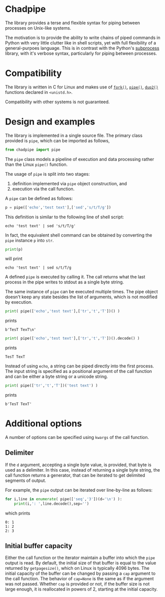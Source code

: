 # Chadpipe

The library provides a terse and flexible syntax for piping between processes
on Unix-like systems.

The motivation is to provide the ability to write chains of piped commands
in Python with very little clutter like in shell scripts, yet with full
flexibility of a general-purpoes language.
This is in contrast with the Python's
[subprocess](https://docs.python.org/3/library/subprocess.html)
library, with it's verbose syntax, particularly for piping between processes.

# Compatibility

The library is written in C for Linux and makes use of
[`fork()`](https://man7.org/linux/man-pages/man2/fork.2.html),
[`pipe()`](https://man7.org/linux/man-pages/man2/pipe.2.html),
[`dup2()`](https://man7.org/linux/man-pages/man2/dup.2.html)
functions declared in `<unistd.h>`.

Compatibility with other systems is not guaranteed.

# Design and examples

The library is implemented in a single source file.
The primary class provided is `pipe`, which can be imported as follows,
```python
from chadpipe import pipe
```

The `pipe` class models a pipeline of execution and data processing rather
than the Linux `pipe()` function.

The usage of `pipe` is split into two stages:
1. definition implemented via `pipe` object construction, and
2. execution via the call function.

A `pipe` can be defined as follows:
```python
p = pipe(['echo','test text'],['sed','s/t/T/g'])
```
This definition is similar to the following line of shell script:
```shell
echo 'test text' | sed 's/t/T/g'
```
In fact, the equivalent shell command can be obtained by converting the `pipe`
instance `p` into `str`.
```python
print(p)
```
will print
```text
echo 'test text' | sed s/t/T/g
```

A defined `pipe` is executed by calling it. The call returns what the last
process in the pipe writes to stdout as a single byte string.

The same instance of `pipe` can be executed multiple times.
The pipe object doesn't keep any state besides the list of arguments,
which is not modified by execution.

```python
print( pipe(['echo','test text'],['tr','t','T'])() )
```
prints
```text
b'TesT TexT\n'
```

```python
print( pipe(['echo','test text'],['tr','t','T'])().decode() )
```
prints
```text
TesT TexT

```

Instead of using `echo`, a string can be piped directly into the first process.
The input string is specified as a positional argument of the call function
and can be either a byte string or a unicode string.
```python
print( pipe(['tr','t','T'])('test text') )
```
prints
```text
b'TesT TexT'
```

# Additional options

A number of options can be specified using `kwargs` of the call function.

## Delimiter
If the `d` argument, accepting a single byte value, is provided, that byte is
used as a delimiter. In this case, instead of returning a single byte string,
the call function returns a generator, that can be iterated to get delimited
segments of output.

For example, the `pipe` output can be iterated over line-by-line as follows:
```python
for i,line in enumerate( pipe(['seq','3'])(d='\n') ):
    print(i,': ',line.decode(),sep='')
```
which prints
```text
0: 1
1: 2
2: 3
```

## Initial buffer capacity
Either the call function or the iterator maintain a buffer into which the
`pipe` output is read.
By default, the initial size of that buffer is equal to the value returned by
`getpagesize()`, which on Linux is typically 4096 bytes.
The initial capacity of the buffer can be changed by passing a `cap` argument
to the call function.
The behavior of `cap=None` is the same as if the argument was not passed.
Whether `cap` is provided or not, if the buffer size is not large enough, it
is reallocated in powers of 2, starting at the initial capacity.

